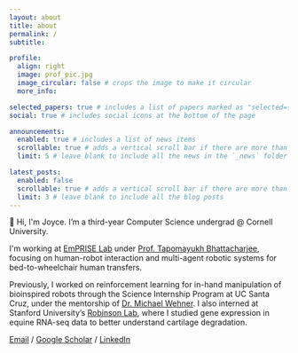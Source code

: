 ```yaml
---
layout: about
title: about
permalink: /
subtitle:

profile:
  align: right
  image: prof_pic.jpg
  image_circular: false # crops the image to make it circular
  more_info:

selected_papers: true # includes a list of papers marked as "selected={true}"
social: true # includes social icons at the bottom of the page

announcements:
  enabled: true # includes a list of news items
  scrollable: true # adds a vertical scroll bar if there are more than 3 news items
  limit: 5 # leave blank to include all the news in the `_news` folder

latest_posts:
  enabled: false
  scrollable: true # adds a vertical scroll bar if there are more than 3 new posts items
  limit: 3 # leave blank to include all the blog posts
---
```


👋 Hi, I'm Joyce. I’m a third-year Computer Science undergrad @ Cornell University.

I'm working at [EmPRISE Lab](https://emprise.cs.cornell.edu/) under [Prof. Tapomayukh Bhattacharjee](https://sites.google.com/site/tapomayukh), focusing on human-robot interaction and multi-agent robotic systems for bed-to-wheelchair human transfers. 

Previously, I worked on reinforcement learning for in-hand manipulation of bioinspired robots through the Science Internship Program at UC Santa Cruz, under the mentorship of [Dr. Michael Wehner](https://www.researchgate.net/profile/Michael-Wehner-2). I also interned at Stanford University’s [Robinson Lab](https://robinsonlab.stanford.edu/), where I studied gene expression in equine RNA-seq data to better understand cartilage degradation.

[Email](mailto:jby33@cornell.edu) / [Google Scholar](https://scholar.google.com/citations?user=5RYnXIUAAAAJ&hl=en) / [LinkedIn](https://www.linkedin.com/in/joyce-b-yang/)

<!-- **I want to develop assistive robots that support people with mobility limitations in carrying out everyday tasks.** I’m also interested in how we can combine machine learning with formal safety guarantees to build systems that not only act intelligently, but also reliably around people. -->

